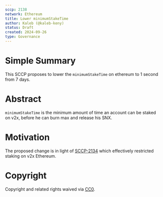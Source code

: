 ```yaml
---
sccp: 2138
network: Ethereum
title: Lower minimumStakeTime
author: Kaleb (@kaleb-keny)
status: Draft
created: 2024-09-26
type: Governance
---
```


# Simple Summary

This SCCP proposes to lower the `minimumStakeTime` on ethereum to 1 second from 7 days.

# Abstract
`minimumStakeTime` is the minimum amount of time an account can be staked on v2x, before he can burn max and release his SNX. 

# Motivation

The proposed change is in light of [SCCP-2134](https://sips.synthetix.io/sccp/sccp-2134/) which effectively restricted staking on v2x Ethereum.

# Copyright

Copyright and related rights waived via [CC0](https://creativecommons.org/publicdomain/zero/1.0/).


